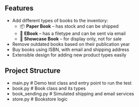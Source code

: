## Features

- Add different types of books to the inventory:
  - 📦 **Paper Book** – has stock and can be shipped
  - 💾 **EBook** – has a filetype and can be sent via email
  - 📖 **Showcase Book** – for display only, not for sale
- Remove outdated books based on their publication year
- Buy books using ISBN, with email and shipping address
- Extensible design for adding new product types easily

## Project Structure
- main.py # Demo test class and entry point to run the test
- book.py # Book class and its types
- book_sending.py # Simulated shipping and email services
- store.py # Bookstore logic

